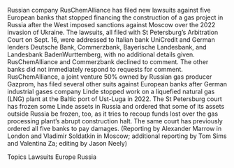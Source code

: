 Russian company RusChemAlliance has filed new lawsuits against five European banks that stopped financing the construction of a gas project in Russia after the West imposed sanctions against Moscow over the 2022 invasion of Ukraine.
The lawsuits, all filed with St Petersburg’s Arbitration Court on Sept. 16, were addressed to Italian bank UniCredit and German lenders Deutsche Bank, Commerzbank, Bayerische Landesbank, and Landesbank BadenWurttemberg, with no additional details given.
RusChemAlliance and Commerzbank declined to comment. The other banks did not immediately respond to requests for comment.
RusChemAlliance, a joint venture 50% owned by Russian gas producer Gazprom, has filed several other suits against European banks after German industrial gases company Linde stopped work on a liquefied natural gas (LNG) plant at the Baltic port of Ust-Luga in 2022.
The St Petersburg court has frozen some Linde assets in Russia and ordered that some of its assets outside Russia be frozen, too, as it tries to recoup funds lost over the gas processing plant’s abrupt construction halt.
The same court has previously ordered all five banks to pay damages.
(Reporting by Alexander Marrow in London and Vladimir Soldatkin in Moscow; additional reporting by Tom Sims and Valentina Za; editing by Jason Neely)

Topics
Lawsuits
Europe
Russia
